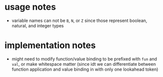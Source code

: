 # usage notes
- variable names can not be `B`, `N`, or `Z` since those represent boolean, natural, and integer types

# implementation notes
- might need to modify function/value binding to be prefixed with `fun` and `val`, or make whitespace matter (since idt we can differentiate between function application and value binding in with only one lookahead token)